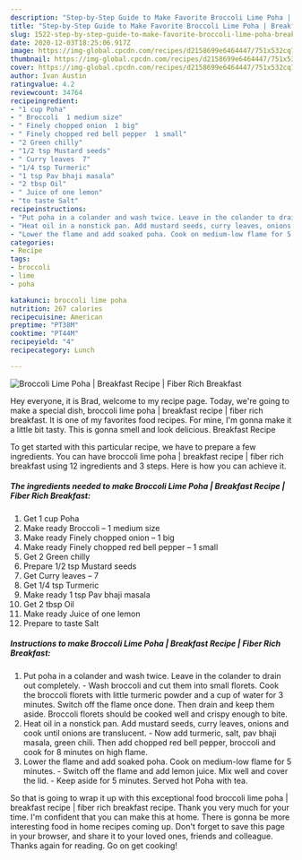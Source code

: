 ```yaml
---
description: "Step-by-Step Guide to Make Favorite Broccoli Lime Poha | Breakfast Recipe | Fiber Rich Breakfast"
title: "Step-by-Step Guide to Make Favorite Broccoli Lime Poha | Breakfast Recipe | Fiber Rich Breakfast"
slug: 1522-step-by-step-guide-to-make-favorite-broccoli-lime-poha-breakfast-recipe-fiber-rich-breakfast
date: 2020-12-03T18:25:06.917Z
image: https://img-global.cpcdn.com/recipes/d2158699e6464447/751x532cq70/broccoli-lime-poha-breakfast-recipe-fiber-rich-breakfast-recipe-main-photo.jpg
thumbnail: https://img-global.cpcdn.com/recipes/d2158699e6464447/751x532cq70/broccoli-lime-poha-breakfast-recipe-fiber-rich-breakfast-recipe-main-photo.jpg
cover: https://img-global.cpcdn.com/recipes/d2158699e6464447/751x532cq70/broccoli-lime-poha-breakfast-recipe-fiber-rich-breakfast-recipe-main-photo.jpg
author: Ivan Austin
ratingvalue: 4.2
reviewcount: 34764
recipeingredient:
- "1 cup Poha"
- " Broccoli  1 medium size"
- " Finely chopped onion  1 big"
- " Finely chopped red bell pepper  1 small"
- "2 Green chilly"
- "1/2 tsp Mustard seeds"
- " Curry leaves  7"
- "1/4 tsp Turmeric"
- "1 tsp Pav bhaji masala"
- "2 tbsp Oil"
- " Juice of one lemon"
- "to taste Salt"
recipeinstructions:
- "Put poha in a colander and wash twice. Leave in the colander to drain out completely. Wash broccoli and cut them into small florets. Cook the broccoli florets with little turmeric powder and a cup of water for 3 minutes. Switch off the flame once done. Then drain and keep them aside. Broccoli florets should be cooked well and crispy enough to bite."
- "Heat oil in a nonstick pan. Add mustard seeds, curry leaves, onions and cook until onions are translucent. Now add turmeric, salt, pav bhaji masala, green chili. Then add chopped red bell pepper, broccoli and cook for 8 minutes on high flame."
- "Lower the flame and add soaked poha. Cook on medium-low flame for 5 minutes. Switch off the flame and add lemon juice. Mix well and cover the lid. Keep aside for 5 minutes. Served hot Poha with tea."
categories:
- Recipe
tags:
- broccoli
- lime
- poha

katakunci: broccoli lime poha 
nutrition: 267 calories
recipecuisine: American
preptime: "PT38M"
cooktime: "PT44M"
recipeyield: "4"
recipecategory: Lunch

---
```



![Broccoli Lime Poha | Breakfast Recipe | Fiber Rich Breakfast](https://img-global.cpcdn.com/recipes/d2158699e6464447/751x532cq70/broccoli-lime-poha-breakfast-recipe-fiber-rich-breakfast-recipe-main-photo.jpg)

Hey everyone, it is Brad, welcome to my recipe page. Today, we're going to make a special dish, broccoli lime poha | breakfast recipe | fiber rich breakfast. It is one of my favorites food recipes. For mine, I'm gonna make it a little bit tasty. This is gonna smell and look delicious.
 Breakfast Recipe 

To get started with this particular recipe, we have to prepare a few ingredients. You can have broccoli lime poha | breakfast recipe | fiber rich breakfast using 12 ingredients and 3 steps. Here is how you can achieve it.

<!--inarticleads1-->

##### The ingredients needed to make Broccoli Lime Poha | Breakfast Recipe | Fiber Rich Breakfast:

1. Get 1 cup Poha
1. Make ready  Broccoli – 1 medium size
1. Make ready  Finely chopped onion – 1 big
1. Make ready  Finely chopped red bell pepper – 1 small
1. Get 2 Green chilly
1. Prepare 1/2 tsp Mustard seeds
1. Get  Curry leaves – 7
1. Get 1/4 tsp Turmeric
1. Make ready 1 tsp Pav bhaji masala
1. Get 2 tbsp Oil
1. Make ready  Juice of one lemon
1. Prepare to taste Salt




<!--inarticleads2-->

##### Instructions to make Broccoli Lime Poha | Breakfast Recipe | Fiber Rich Breakfast:

1. Put poha in a colander and wash twice. Leave in the colander to drain out completely. - Wash broccoli and cut them into small florets. Cook the broccoli florets with little turmeric powder and a cup of water for 3 minutes. Switch off the flame once done. Then drain and keep them aside. Broccoli florets should be cooked well and crispy enough to bite.
1. Heat oil in a nonstick pan. Add mustard seeds, curry leaves, onions and cook until onions are translucent. - Now add turmeric, salt, pav bhaji masala, green chili. Then add chopped red bell pepper, broccoli and cook for 8 minutes on high flame.
1. Lower the flame and add soaked poha. Cook on medium-low flame for 5 minutes. - Switch off the flame and add lemon juice. Mix well and cover the lid. - Keep aside for 5 minutes. Served hot Poha with tea.




So that is going to wrap it up with this exceptional food broccoli lime poha | breakfast recipe | fiber rich breakfast recipe. Thank you very much for your time. I'm confident that you can make this at home. There is gonna be more interesting food in home recipes coming up. Don't forget to save this page in your browser, and share it to your loved ones, friends and colleague. Thanks again for reading. Go on get cooking!
